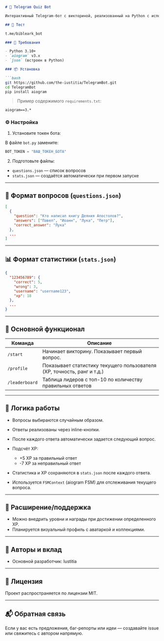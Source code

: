 ````markdown
# 🤖 Telegram Quiz Bot

Интерактивный Telegram-бот с викториной, реализованный на Python с использованием `aiogram`. Поддерживает случайные вопросы, автоматическую проверку ответов, статистику пользователей, таблицу лидеров и систему опыта (XP).

## 🚀 Тест

t.me/bibleark_bot

### 🔧 Требования

- Python 3.10+
- `aiogram` v3.x
- `json` (встроен в Python)

### 📦 Установка

```bash
git https://github.com/the-iustitia/TelegramBot.git
cd TelegramBot
pip install aiogram
````

> Пример содержимого `requirements.txt`:

```
aiogram==3.*
```

### ⚙️ Настройка

1. Установите токен бота:

В файле `bot.py` замените:

```python
BOT_TOKEN = "ВАШ_ТОКЕН_БОТА"
```

2. Подготовьте файлы:

* `questions.json` — список вопросов
* `stats.json` — создаётся автоматически при первом запуске

---

## 📄 Формат вопросов (`questions.json`)

```json
[
  {
    "question": "Кто написал книгу Деяния Апостолов?",
    "answers": ["Павел", "Иоанн", "Лука", "Петр"],
    "correct_answer": "Лука"
  },
  ...
]
```

---

## 📊 Формат статистики (`stats.json`)

```json
{
  "123456789": {
    "correct": 5,
    "wrong": 3,
    "username": "username123",
    "xp": 18
  },
  ...
}
```

---

## 🔑 Основной функционал

| Команда        | Описание                                                                |
| -------------- | ----------------------------------------------------------------------- |
| `/start`       | Начинает викторину. Показывает первый вопрос.                           |
| `/profile`     | Показывает статистику текущего пользователя (XP, точность, ранг и т.д.) |
| `/leaderboard` | Таблица лидеров с топ-10 по количеству правильных ответов               |

---

## 🧠 Логика работы

* Вопросы выбираются случайным образом.
* Ответы реализованы через inline-кнопки.
* После каждого ответа автоматически задается следующий вопрос.
* Подсчёт XP:

  * +5 XP за правильный ответ
  * -7 XP за неправильный ответ
* Статистика и XP сохраняются в `stats.json` после каждого ответа.
* Используется `FSMContext` (aiogram FSM) для отслеживания текущего вопроса.

---

## 🔁 Расширение/поддержка

* Можно внедрить уровни и награды при достижении определенного XP.
* Планируется визуальный профиль с аватаркой и коллекциями.

---

## 🤝 Авторы и вклад

* Основной разработчик: Iustitia

---

## 📜 Лицензия

Проект распространяется по лицензии MIT.

---

## 📬 Обратная связь

Если у вас есть предложения, баг-репорты или идеи — создавайте issue или свяжитесь с автором напрямую.
